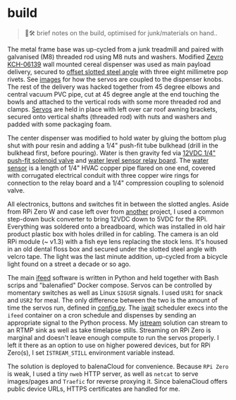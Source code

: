 # build
> 🔩🛠️ brief notes on the build, optimised for junk/materials on hand..

The metal frame base was up-cycled from a junk treadmill and paired with galvanised (M8)
threaded rod using M8 nuts and washers. Modified [Zevro KCH-06139] wall mounted cereal
dispenser was used as main payload delivery, secured to [offset slotted steel angle] with
three eight millimetre pop rivets. See [images] for how the servos are coupled to the
dispenser knobs. The rest of the delivery was hacked together from 45 degree elbows and
central vacuum PVC pipe, cut at 45 degree angle at the end touching the bowls and attached
to the vertical rods with some more threaded rod and clamps. [Servos] are held in place
with left over car roof awning brackets, secured onto vertical shafts (threaded rod) with
nuts and washers and padded with some packaging foam.

The center dispenser was modified to hold water by gluing the bottom plug shut with pour
resin and adding a 1/4" push-fit tube bulkhead (drill in the bulkhead first, before
pouring). Water is then gravity fed via [12VDC 1/4" push-fit solenoid valve] and
[water level sensor relay board]. The [water sensor] is a length of 1/4" HVAC copper pipe
flared on one end, covered with corrugated electrical conduit with three copper wire rings
for connection to the relay board and a 1/4" compression coupling to solenoid valve.

All electronics, buttons and switches fit in between the slotted angles. Aside from RPi
Zero W and case left over from [another] project, I used a common step-down buck converter
to bring 12VDC down to 5VDC for the RPi. Everything was soldered onto a breadboard, which
was installed in old hair product plastic box with holes drilled in for cabling. The
camera is an old RPi module (~ v1.3) with a fish eye lens replacing the stock lens. It's
housed in an old dental floss box and secured under the slotted steel angle with velcro
tape. The light was the last minute addition, up-cycled from a bicycle light found on a
street a decade or so ago.

The main [ifeed] software is written in Python and held together with Bash scrips and
"balenafied" Docker compose. Servos can be controlled by momentary switches as well as Linux `SIGUSR`
signals. I used `USR1` for snack and `USR2` for meal. The only difference between the two
is the amount of time the servos run, defined in [config.py]. The [iwait] scheduler execs
into the `ifeed` container on a cron schedule and dispenses by sending an appropriate
signal to the Python process. My [istream] solution can stream to an RTMP sink as well
as take timelapse stills. Streaming on RPi Zero is marginal and doesn't leave enough
compute to run the servos properly. I left it there as an option to use on higher powered
devices, but for RPi Zero(s), I set `ISTREAM_STILL` environment variable instead.

The solution is deployed to balenaCloud for convenience. Because `RPi Zero` is weak, I
used a tiny `nweb` HTTP server, as well as `netcat` to serve images/pages and `Traefic`
for reverse proxying it. Since balenaCloud offers public device URLs, HTTPS certificates
are handled for me.

[ifeed]: #ifeed "ifeed container service"
[another]: https://github.com/balena-labs-projects/inkyshot
[Zevro KCH-06139]: https://www.amazon.ca/KCH-06139-Indispensable-SmartSpace-Dry-Food-Dispenser/dp/B0009MGQUM
[12VDC 1/4" push-fit solenoid valve]: https://www.aliexpress.com/item/4000976038622.html
[offset slotted steel angle]: https://www.canadiantire.ca/en/pdp/steelworks-plated-steel-offset-angle-adjustable-14-gauge-zinc-plated-assorted-sizes-0616198p.0616199.html
[water level sensor relay board]: https://www.aliexpress.com/item/32978205921.html
[images]: images
[water sensor]: images/water-level-sensor.png "close up of the water sensor assembly"
[config.py]: ifeed/config.py
[iwait]: iwait/main.sh
[istream]: docker-compose.yml "balenafied composition"
[Servos]: https://www.aliexpress.com/item/1005003256573988.html